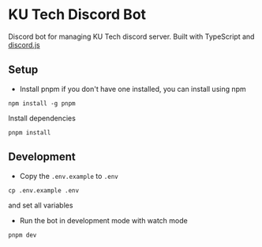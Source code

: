 # KU Tech Discord Bot

Discord bot for managing KU Tech discord server. Built with TypeScript and [discord.js](https://discord.js.org/)

## Setup

- Install pnpm if you don't have one installed, you can install using npm

```
npm install -g pnpm
```

Install dependencies

```
pnpm install
```

## Development

- Copy the `.env.example` to `.env`

```
cp .env.example .env
```

and set all variables

- Run the bot in development mode with watch mode

```
pnpm dev
```
